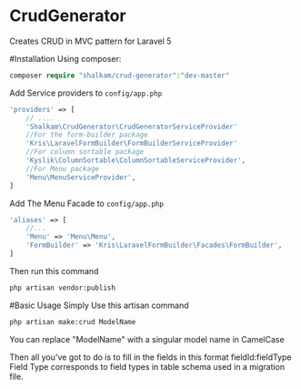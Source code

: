 # CrudGenerator
Creates CRUD in MVC pattern for Laravel 5

#Installation
Using composer:
``` php
composer require "shalkam/crud-generator":"dev-master"
```

Add Service providers to `config/app.php`
``` php
'providers' => [
    // ....
    'Shalkam\CrudGenerator\CrudGeneratorServiceProvider'
    //For the form-builder package
    'Kris\LaravelFormBuilder\FormBuilderServiceProvider'
    //For column sortable package 
    'Kyslik\ColumnSortable\ColumnSortableServiceProvider',
    //For Menu package
    'Menu\MenuServiceProvider',
]
```

Add The Menu Facade to `config/app.php`
``` php
'aliases' => [
    //...
    'Menu' => 'Menu\Menu',
    'FormBuilder' => 'Kris\LaravelFormBuilder\Facades\FormBuilder',
]
```

Then run this command
``` sh
php artisan vendor:publish
```

#Basic Usage
Simply Use this artisan command
``` sh
php artisan make:crud ModelName
```
You can replace "ModelName" with a singular model name in CamelCase

Then all you've got to do is to fill in the fields in this format fieldId:fieldType
Field Type corresponds to field types in table schema used in a migration file.
